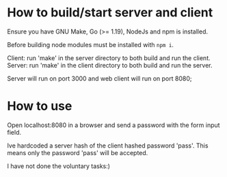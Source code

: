 # How to build/start server and client
Ensure you have GNU Make, Go (>= 1.19), NodeJs and npm is installed.

Before building node modules must be installed with ```npm i```.

Client: run 'make' in the server directory to both build and run the client.
Server: run 'make' in the client directory to both build and run the server.

Server will run on port 3000 and web client will run on port 8080;

# How to use
Open localhost:8080 in a browser and send a password with the form input field.

Ive hardcoded a server hash of the client hashed password 'pass'. This means only the password 'pass' will be accepted.

I have not done the voluntary tasks:)
